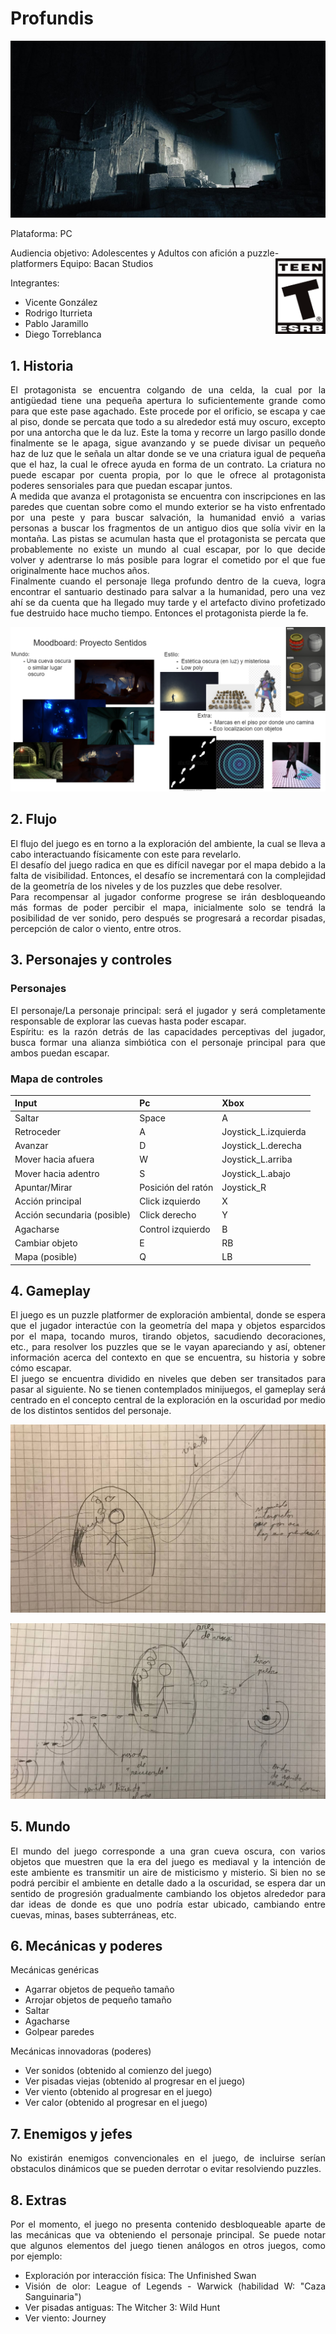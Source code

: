 # Profundis

![image](./cave.jpg )

Plataforma: PC

Audiencia objetivo: Adolescentes y Adultos con afición a puzzle-platformers
<img style="float: right; width:80px" src="teen.png">
Equipo: Bacan Studios

Integrantes:
- Vicente González
- Rodrigo Iturrieta
- Pablo Jaramillo
- Diego Torreblanca

<div style="page-break-after: always;"></div>

## 1. Historia

<div style="text-align: justify">
El protagonista se encuentra colgando de una celda, la cual por la antigüedad tiene una pequeña apertura lo suficientemente grande como para que este pase agachado. Este procede por el orificio, se escapa y cae al piso, donde se percata que todo a su alrededor está muy oscuro, excepto por una antorcha que le da luz. Este la toma y recorre un largo pasillo donde finalmente se le apaga, sigue avanzando y se puede divisar un pequeño haz de luz que le señala un altar donde se ve una criatura igual de pequeña que el haz, la cual le ofrece ayuda en forma de un contrato. La criatura no puede escapar por cuenta propia, por lo que le ofrece al protagonista poderes sensoriales para que puedan escapar juntos.

<div style="text-align: justify">
A medida que avanza el protagonista se encuentra con inscripciones en las paredes que cuentan sobre como el mundo exterior se ha visto enfrentado por una peste y para buscar salvación, la humanidad envió a varias personas a buscar los fragmentos de un antiguo dios que solía vivir en la montaña. Las pistas se acumulan hasta que el protagonista se percata que probablemente no existe un mundo al cual escapar, por lo que decide volver y adentrarse lo más posible para lograr el cometido por el que fue originalmente hace muchos años.

<div style="text-align: justify">
Finalmente cuando el personaje llega profundo dentro de la cueva, logra encontrar el santuario destinado para salvar a la humanidad, pero una vez ahí se da cuenta que ha llegado muy tarde y el artefacto divino profetizado fue destruido hace mucho tiempo. Entonces el protagonista pierde la fe.


![image](./moodboard.png "Moodboard")

## 2. Flujo

<div style="text-align: justify">
El flujo del juego es en torno a la exploración del ambiente, la cual se lleva a cabo interactuando físicamente con este para revelarlo.

<div style="text-align: justify">
El desafío del juego radica en que es difícil navegar por el mapa debido a la falta de visibilidad. Entonces, el desafío se incrementará con la complejidad de la geometría de los niveles y de los puzzles que debe resolver.

<div style="text-align: justify">
Para recompensar al jugador conforme progrese se irán desbloqueando más formas de poder percibir el mapa, inicialmente solo se tendrá la posibilidad de ver sonido, pero después se progresará a recordar pisadas, percepción de calor o viento, entre otros.



## 3. Personajes y controles

### Personajes
<div style="text-align: justify">
El personaje/La personaje principal: será el  jugador y será completamente responsable de explorar las cuevas hasta poder escapar.

<div style="text-align: justify">
Espíritu: es la razón detrás de las capacidades perceptivas del jugador, busca formar una alianza simbiótica con el personaje principal para que ambos puedan escapar.


### Mapa de controles

|Input|Pc|Xbox|
|:---|:---|:---|
|Saltar|Space|A|
|Retroceder|A|Joystick_L.izquierda|
|Avanzar|D|Joystick_L.derecha|
|Mover hacia afuera|W|Joystick_L.arriba|
|Mover hacia adentro|S|Joystick_L.abajo|
|Apuntar/Mirar|Posición del ratón|Joystick_R|
|Acción principal|Click izquierdo|X|
|Acción secundaria (posible)|Click derecho|Y|
|Agacharse|Control izquierdo|B|
|Cambiar objeto|E|RB|
|Mapa (posible)|Q|LB|

## 4. Gameplay

<div style="text-align: justify">
El juego es un puzzle platformer de exploración ambiental, donde se espera que el jugador interactúe con la geometría del mapa y objetos esparcidos por el mapa, tocando muros, tirando objetos, sacudiendo decoraciones, etc., para resolver los puzzles que se le vayan apareciando y así, obtener información acerca del contexto en que se encuentra, su historia y sobre cómo escapar.

<div style="text-align: justify">
El juego se encuentra dividido en niveles que deben ser transitados para pasar al siguiente. No se tienen contemplados minijuegos, el gameplay será centrado en el concepto central de la exploración en la oscuridad por medio de los distintos sentidos del personaje.
</div>

![image](./diagrama1.jpg "Diagrama 1")

![image](./diagrama2.jpg "Diagrama 2")

## 5. Mundo

<div style="text-align: justify">
El mundo del juego corresponde a una gran cueva oscura, con varios objetos que muestren que la era del juego es mediaval y la intención de este ambiente es transmitir un aire de misticismo y misterio. Si bien no se podrá percibir el ambiente en detalle dado a la oscuridad, se espera dar un sentido de progresión gradualmente cambiando los objetos alrededor para dar ideas de donde es que uno podría estar ubicado, cambiando entre cuevas, minas, bases subterráneas, etc.

<div style="page-break-after: always;"></div>

## 6. Mecánicas y poderes

Mecánicas genéricas

- Agarrar objetos de pequeño tamaño
- Arrojar objetos de pequeño tamaño
- Saltar
- Agacharse
- Golpear paredes

Mecánicas innovadoras (poderes)

- Ver sonidos (obtenido al comienzo del juego)
- Ver pisadas viejas (obtenido al progresar en el juego)
- Ver viento (obtenido al progresar en el juego)
- Ver calor (obtenido al progresar en el juego)

## 7. Enemigos y jefes

<div style="text-align: justify">
No existirán enemigos convencionales en el juego, de incluirse serían obstaculos dinámicos que se pueden derrotar o evitar resolviendo puzzles.
</div>

## 8. Extras

<div style="text-align: justify">
Por el momento, el juego no presenta contenido desbloqueable aparte de las mecánicas que va obteniendo el personaje principal. Se puede notar que algunos elementos del juego tienen análogos en otros juegos, como por ejemplo:

- Exploración por interacción física: The Unfinished Swan
- Visión de olor: League of Legends - Warwick (habilidad W: "Caza Sanguinaria")
- Ver pisadas antiguas: The Witcher 3: Wild Hunt
- Ver viento: Journey
</div>